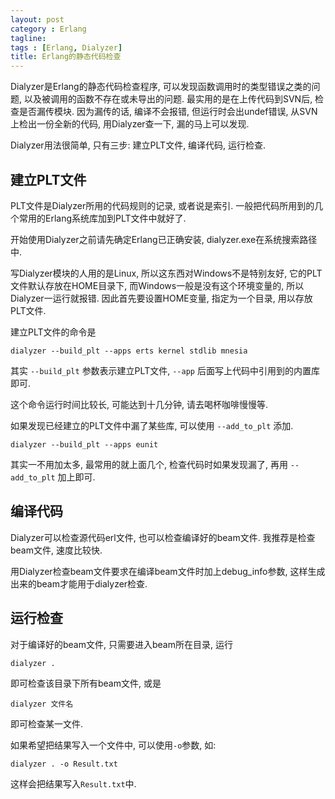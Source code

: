```yaml
---
layout: post
category : Erlang
tagline:
tags : [Erlang, Dialyzer]
title: Erlang的静态代码检查
---
```


Dialyzer是Erlang的静态代码检查程序, 可以发现函数调用时的类型错误之类的问题,
以及被调用的函数不存在或未导出的问题. 最实用的是在上传代码到SVN后,
检查是否漏传模块. 因为漏传的话, 编译不会报错, 但运行时会出undef错误,
从SVN上检出一份全新的代码, 用Dialyzer查一下, 漏的马上可以发现.

Dialyzer用法很简单, 只有三步: 建立PLT文件, 编译代码, 运行检查.

## 建立PLT文件

PLT文件是Dialyzer所用的代码规则的记录, 或者说是索引.
一般把代码所用到的几个常用的Erlang系统库加到PLT文件中就好了.

开始使用Dialyzer之前请先确定Erlang已正确安装, dialyzer.exe在系统搜索路径中.

写Dialyzer模块的人用的是Linux, 所以这东西对Windows不是特别友好,
它的PLT文件默认存放在HOME目录下, 而Windows一般是没有这个环境变量的,
所以Dialyzer一运行就报错. 因此首先要设置HOME变量, 指定为一个目录,
用以存放PLT文件.

建立PLT文件的命令是

    dialyzer --build_plt --apps erts kernel stdlib mnesia

其实 `--build_plt` 参数表示建立PLT文件,
`--app` 后面写上代码中引用到的内置库即可.

这个命令运行时间比较长, 可能达到十几分钟, 请去喝杯咖啡慢慢等.

如果发现已经建立的PLT文件中漏了某些库, 可以使用 `--add_to_plt` 添加.

    dialyzer --build_plt --apps eunit

其实一不用加太多, 最常用的就上面几个, 检查代码时如果发现漏了, 再用
`--add_to_plt` 加上即可.

## 编译代码

Dialyzer可以检查源代码erl文件, 也可以检查编译好的beam文件.
我推荐是检查beam文件, 速度比较快.

用Dialyzer检查beam文件要求在编译beam文件时加上debug_info参数,
这样生成出来的beam才能用于dialyzer检查.

## 运行检查

对于编译好的beam文件, 只需要进入beam所在目录, 运行

    dialyzer .

即可检查该目录下所有beam文件, 或是

    dialyzer 文件名

即可检查某一文件.

如果希望把结果写入一个文件中, 可以使用`-o`参数, 如:

    dialyzer . -o Result.txt

这样会把结果写入`Result.txt`中.




